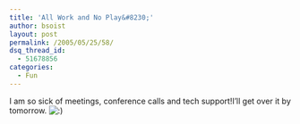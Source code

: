```yaml
---
title: 'All Work and No Play&#8230;'
author: bsoist
layout: post
permalink: /2005/05/25/58/
dsq_thread_id:
  - 51678856
categories:
  - Fun
---
```

I am so sick of meetings, conference calls and tech support!I&#8217;ll get over it by tomorrow. <img src='http://archive.whsjr.soistmann.com/oped/wp-includes/images/smilies/icon_smile.gif' alt=':)' class='wp-smiley' />